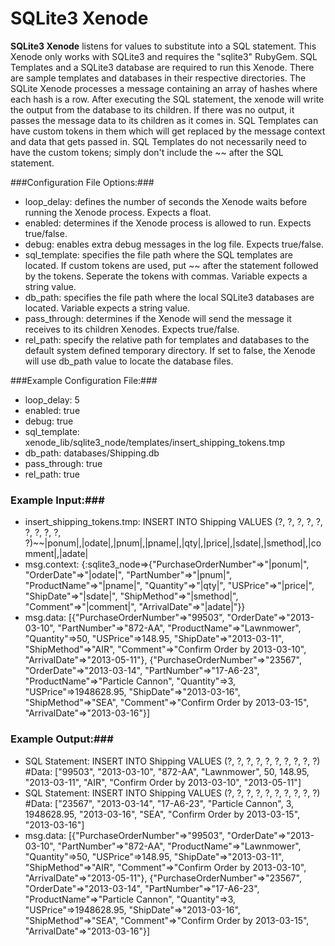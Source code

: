 SQLite3 Xenode
=============

**SQLite3 Xenode** listens for values to substitute into a SQL statement. This Xenode only works with SQLite3 and requires the "sqlite3" RubyGem. SQL Templates and a SQLite3 database are required to run this Xenode. There are sample templates and databases in their respective directories. The SQLite Xenode processes a message containing an array of hashes where each hash is a row. After executing the SQL statement, the xenode will write the output from the database to its children. If there was no output, it passes the message data to its children as it comes in. SQL Templates can have custom tokens in them which will get replaced by the message context and data that gets passed in. SQL Templates do not necessarily need to have the custom tokens; simply don't include the ~~ after the SQL statement.

###Configuration File Options:###
* loop_delay: defines the number of seconds the Xenode waits before running the Xenode process. Expects a float.
* enabled: determines if the Xenode process is allowed to run. Expects true/false.
* debug: enables extra debug messages in the log file. Expects true/false.
* sql_template: specifies the file path where the SQL templates are located. If custom tokens are used, put ~~ after the statement followed by the tokens. Seperate the tokens with commas. Variable expects a string value.
* db_path: specifies the file path where the local SQLite3 databases are located. Variable expects a string value.
* pass_through: determines if the Xenode will send the message it receives to its children Xenodes. Expects true/false.
* rel_path: specify the relative path for templates and databases to the default system defined temporary directory. If set to false, the Xenode will use db_path value to locate the database files.

###Example Configuration File:###
* loop_delay: 5
* enabled: true
* debug: true
* sql_template: xenode_lib/sqlite3_node/templates/insert_shipping_tokens.tmp
* db_path: databases/Shipping.db
* pass_through: true
* rel_path: true

### Example Input:###
* insert_shipping_tokens.tmp: INSERT INTO Shipping VALUES (?, ?, ?, ?, ?, ?, ?, ?, ?, ?)~~|ponum|,|odate|,|pnum|,|pname|,|qty|,|price|,|sdate|,|smethod|,|comment|,|adate|
* msg.context: {:sqlite3_node=>{"PurchaseOrderNumber"=>"|ponum|", "OrderDate"=>"|odate|", "PartNumber"=>"|pnum|", "ProductName"=>"|pname|", "Quantity"=>"|qty|", "USPrice"=>"|price|", "ShipDate"=>"|sdate|", "ShipMethod"=>"|smethod|", "Comment"=>"|comment|", "ArrivalDate"=>"|adate|"}}
* msg.data: [{"PurchaseOrderNumber"=>"99503", "OrderDate"=>"2013-03-10", "PartNumber"=>"872-AA", "ProductName"=>"Lawnmower", "Quantity"=>50, "USPrice"=>148.95, "ShipDate"=>"2013-03-11", "ShipMethod"=>"AIR", "Comment"=>"Confirm Order by 2013-03-10", "ArrivalDate"=>"2013-05-11"}, {"PurchaseOrderNumber"=>"23567", "OrderDate"=>"2013-03-14", "PartNumber"=>"17-A6-23", "ProductName"=>"Particle Cannon", "Quantity"=>3, "USPrice"=>1948628.95, "ShipDate"=>"2013-03-16", "ShipMethod"=>"SEA", "Comment"=>"Confirm Order by 2013-03-15", "ArrivalDate"=>"2013-03-16"}]

### Example Output:###
* SQL Statement: INSERT INTO Shipping VALUES (?, ?, ?, ?, ?, ?, ?, ?, ?, ?)  #Data: ["99503", "2013-03-10", "872-AA", "Lawnmower", 50, 148.95, "2013-03-11", "AIR", "Confirm Order by 2013-03-10", "2013-05-11"]
* SQL Statement: INSERT INTO Shipping VALUES (?, ?, ?, ?, ?, ?, ?, ?, ?, ?)  #Data: ["23567", "2013-03-14", "17-A6-23", "Particle Cannon", 3, 1948628.95, "2013-03-16", "SEA", "Confirm Order by 2013-03-15", "2013-03-16"]
* msg.data: [{"PurchaseOrderNumber"=>"99503", "OrderDate"=>"2013-03-10", "PartNumber"=>"872-AA", "ProductName"=>"Lawnmower", "Quantity"=>50, "USPrice"=>148.95, "ShipDate"=>"2013-03-11", "ShipMethod"=>"AIR", "Comment"=>"Confirm Order by 2013-03-10", "ArrivalDate"=>"2013-05-11"}, {"PurchaseOrderNumber"=>"23567", "OrderDate"=>"2013-03-14", "PartNumber"=>"17-A6-23", "ProductName"=>"Particle Cannon", "Quantity"=>3, "USPrice"=>1948628.95, "ShipDate"=>"2013-03-16", "ShipMethod"=>"SEA", "Comment"=>"Confirm Order by 2013-03-15", "ArrivalDate"=>"2013-03-16"}]
